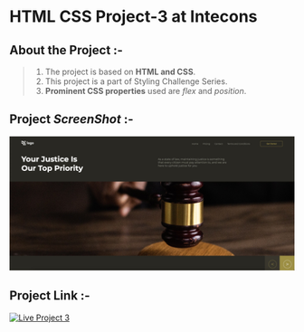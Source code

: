 # HTML CSS Project-3 at Intecons

  

## About the Project :-

>1) The project is based on **HTML and CSS**.
>2) This project is a part of Styling Challenge Series.
 >3) **Prominent CSS properties** used are _flex_ and _position_.


## Project  _**ScreenShot**_ :-
![Project-3-SS](Project3-SS.jpeg)


## Project Link :- 
[![Live Project 3](https://img.shields.io/badge/Project--3-Intecons--Justice-green)](https://tasty-food-diner.netlify.app/)

  
  
  
  



